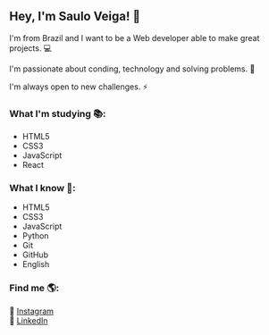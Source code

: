 ## Hey, I'm Saulo Veiga!  👋
 
I'm from Brazil and I want to be a Web developer able to make great projects. 💻

I'm passionate about conding, technology and solving problems. 🚀

I'm always open to new challenges. ⚡️

### What I'm studying 📚:
- HTML5 
- CSS3
- JavaScript
- React

### What I know 📘:
- HTML5
- CSS3
- JavaScript
- Python
- Git
- GitHub
- English

### Find me 🌎:
📸  [Instagram](https://instagram.com/sauloveigr)  
💼  [LinkedIn](https://www.linkedin.com/in/sauloveigr/)

